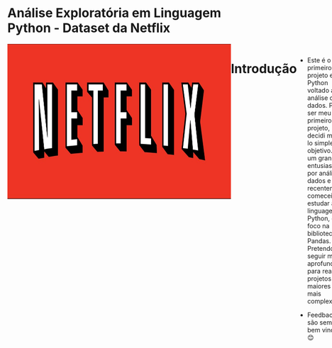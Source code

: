 # Análise Exploratória em Linguagem Python - Dataset da Netflix

<div style="display: flex; justify-content: space-between;"> <br>
<img align="center"height="350" alt="coding-time" width = 1000 src="netflix.jpg">

# Introdução

- Este é o meu primeiro projeto em Python voltado a análise de dados. Por ser meu primeiro projeto, decidi mante-lo simples e objetivo. Sou um grande entusiasta por análise de dados e recentemente comecei a estudar a linguagem Python, com foco na biblioteca Pandas. Pretendo seguir me aprofundando para realizar projetos maiores e mais complexos.

- Feedbacks são sempre bem vindos!😊

# Objetivos

- Realizar uma análise exploratória dos dados de um dataset simples da netflix para resumir suas principais características.
  
 # Etapas

- Em primeiro lugar busquei entender os dados, linhas, colunas, o tamanho do dataset, o tipo dos dados, etc.
- O segundo passo foi tratar os dados, removendo colunas irrelevantes e valores ausentes.
- O terceiro passo foi "plotar" os dados em gráficos para melhor visualização e compreensão para começar a perceber o seu comportamento.

# Dados
- Os dados utilizados são provenientes do curso de Python com foco em análise de dados do [Colt Steele - Clique Aqui ](https://www.udemy.com/course/python-data-analysis-visualization/)
  
 - Abaixo você pode conferir os dados em seu estado bruto

<img width="960" alt="netflix dados brutos" src="https://user-images.githubusercontent.com/120759992/216436935-d0f5b021-882e-47b0-ac1f-3998ac6d0e80.PNG">
  
# Ferramentas Utilizadas
- Linguagem Python
- Jupyter Notebook
- Biblioteca Pandas

# Arquivo e Resultados
- O arquivo do Jupyter Notebook com as análises e resultados obtidos pode ser visualizado neste repositório. [Clique aqui para visualizar](Netflix.ipynb)



